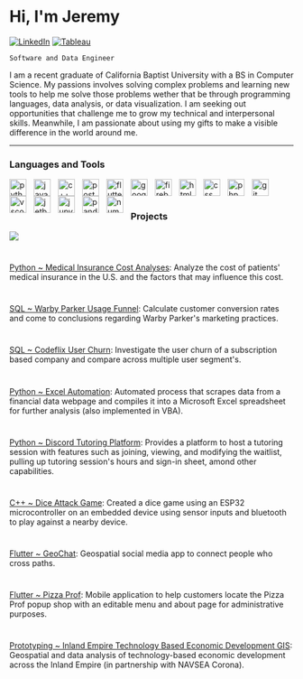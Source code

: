 # Hi, I'm Jeremy
[![LinkedIn](https://img.shields.io/badge/LinkedIn-%230077B5.svg?style=for-the-badge&logo=linkedin&logoColor=white)](https://www.linkedin.com/in/jeremy-bharwani/)
[![Tableau](https://img.shields.io/badge/Tableau-E97627?style=for-the-badge&logo=Tableau&logoColor=white)](https://public.tableau.com/app/profile/jeremy.bharwani)

`Software and Data Engineer`

I am a recent graduate of California Baptist University with a BS in Computer Science. My passions involves solving complex problems and learning new tools to help me solve those problems wether that be through programming languages, data analysis, or data visualization. I am seeking out opportunities that challenge me to grow my technical and interpersonal skills. Meanwhile, I am passionate about using my gifts to make a visible difference in the world around me.

---
### Languages and Tools

<img align="left" alt="python" width="30px" style="padding-right:10px;" src="https://cdn.jsdelivr.net/gh/devicons/devicon/icons/python/python-original.svg"/>
<img align="left" alt="java" width="30px" style="padding-right:10px;" src="https://cdn.jsdelivr.net/gh/devicons/devicon/icons/java/java-original.svg"/>
<img align="left" alt="c++" width="30px" style="padding-right:10px;" src="https://cdn.jsdelivr.net/gh/devicons/devicon/icons/cplusplus/cplusplus-original.svg"/>
<img align="left" alt="postgres" width="30px" style="padding-right:10px;" src="https://cdn.jsdelivr.net/gh/devicons/devicon/icons/postgresql/postgresql-original.svg"/>
<img align="left" alt="flutter" width="30px" style="padding-right:10px;" src="https://cdn.jsdelivr.net/gh/devicons/devicon/icons/flutter/flutter-original.svg"/>
<img align="left" alt="google cloud" width="30px" style="padding-right:10px;" src="https://cdn.jsdelivr.net/gh/devicons/devicon/icons/googlecloud/googlecloud-original.svg"/>
<img align="left" alt="firebase" width="30px" style="padding-right:10px;" src="https://cdn.jsdelivr.net/gh/devicons/devicon/icons/firebase/firebase-plain.svg"/>
<img align="left" alt="html" width="30px" style="padding-right:10px;" src="https://cdn.jsdelivr.net/gh/devicons/devicon/icons/html5/html5-original.svg"/>
<img align="left" alt="css" width="30px" style="padding-right:10px;" src="https://cdn.jsdelivr.net/gh/devicons/devicon/icons/css3/css3-original.svg"/>
<img align="left" alt="php" width="30px" style="padding-right:10px;" src="https://cdn.jsdelivr.net/gh/devicons/devicon/icons/php/php-original.svg"/>
<img align="left" alt="git" width="30px" style="padding-right:10px;" src="https://cdn.jsdelivr.net/gh/devicons/devicon/icons/git/git-original.svg"/>
<img align="left" alt="vscode" width="30px" style="padding-right:10px;" src="https://cdn.jsdelivr.net/gh/devicons/devicon/icons/vscode/vscode-original.svg"/>
<img align="left" alt="jetbrains" width="30px" style="padding-right:10px;" src="https://cdn.jsdelivr.net/gh/devicons/devicon/icons/jetbrains/jetbrains-original.svg"/>
<img align="left" alt="jupyter" width="30px" style="padding-right:10px;" src="https://cdn.jsdelivr.net/gh/devicons/devicon/icons/jupyter/jupyter-original-wordmark.svg"/>
<img align="left" alt="pandas" width="30px" style="padding-right:10px;" src="https://cdn.jsdelivr.net/gh/devicons/devicon/icons/pandas/pandas-original.svg"/>
<img align="left" alt="numpy" width="30px" style="padding-right:10px;" src="https://cdn.jsdelivr.net/gh/devicons/devicon/icons/numpy/numpy-original.svg"/>
<br />
          
#
### Projects

![](https://github-readme-stats.vercel.app/api/top-langs/?username=JBharwani2&theme=dark&hide_border=false&include_all_commits=true&count_private=true&layout=compact)
#
[Python ~ Medical Insurance Cost Analyses](https://github.com/JBharwani2/Data-Science-Portfolio/blob/main/Medical%20Insurance%20Cost%20Analysis.ipynb): Analyze the cost of patients' medical insurance in the U.S. and the factors that may influence this cost.
#
[SQL ~ Warby Parker Usage Funnel](https://count.co/report/qfhVCFU4BnG): Calculate customer conversion rates and come to conclusions regarding Warby Parker's marketing practices.
#
[SQL ~ Codeflix User Churn](https://count.co/report/IkEWxKC7xgN): Investigate the user churn of a subscription based company and compare across multiple user segment's.
#
[Python ~ Excel Automation](https://github.com/JBharwani2/MarketPricesGrab): Automated process that scrapes data from a financial data webpage and compiles it into a Microsoft Excel spreadsheet for further analysis (also implemented in VBA).
#
[Python ~ Discord Tutoring Platform](https://github.com/JBharwani2/Discord_Tutoring_App): Provides a platform to host a tutoring session with features such as joining, viewing, and modifying the waitlist, pulling up tutoring session's hours and sign-in sheet, amond other capabilities.
#
[C++ ~ Dice Attack Game](https://github.com/JBharwani2/ProjectFiles): Created a dice game using an ESP32 microcontroller on an embedded device using sensor inputs and bluetooth to play against a nearby device.
#
[Flutter ~ GeoChat](https://github.com/EGR302-GeoChat): Geospatial social media app to connect people who cross paths.
#
[Flutter ~ Pizza Prof](https://github.com/Pizza-Studs): Mobile application to help customers locate the Pizza Prof popup shop with an editable menu and about page for administrative purposes.
#
[Prototyping ~ Inland Empire Technology Based Economic Development GIS](https://github.com/JBharwani2/Inland-Empire-TBED-GIS-Project): Geospatial and data analysis of technology-based economic development across the Inland Empire (in partnership with NAVSEA Corona).
#
               


<!-- ![C++](https://img.shields.io/badge/c++-%2300599C.svg?style=for-the-badge&logo=c%2B%2B&logoColor=white) ![Dart](https://img.shields.io/badge/dart-%230175C2.svg?style=for-the-badge&logo=dart&logoColor=white) ![CSS3](https://img.shields.io/badge/css3-%231572B6.svg?style=for-the-badge&logo=css3&logoColor=white) ![Java](https://img.shields.io/badge/java-%23ED8B00.svg?style=for-the-badge&logo=java&logoColor=white) ![HTML5](https://img.shields.io/badge/html5-%23E34F26.svg?style=for-the-badge&logo=html5&logoColor=white) ![PHP](https://img.shields.io/badge/php-%23777BB4.svg?style=for-the-badge&logo=php&logoColor=white) ![Python](https://img.shields.io/badge/python-3670A0?style=for-the-badge&logo=python&logoColor=ffdd54) ![Google Cloud](https://img.shields.io/badge/Google%20Cloud-%234285F4.svg?style=for-the-badge&logo=google-cloud&logoColor=white) ![Firebase](https://img.shields.io/badge/firebase-%23039BE5.svg?style=for-the-badge&logo=firebase) ![Flutter](https://img.shields.io/badge/Flutter-%2302569B.svg?style=for-the-badge&logo=Flutter&logoColor=white) ![MySQL](https://img.shields.io/badge/mysql-%2300f.svg?style=for-the-badge&logo=mysql&logoColor=white) ![Postgres](https://img.shields.io/badge/postgres-%23316192.svg?style=for-the-badge&logo=postgresql&logoColor=white) ![NumPy](https://img.shields.io/badge/numpy-%23013243.svg?style=for-the-badge&logo=numpy&logoColor=white) ![Pandas](https://img.shields.io/badge/pandas-%23150458.svg?style=for-the-badge&logo=pandas&logoColor=white)  -->


<!--
![](https://github-readme-stats.vercel.app/api?username=JBharwani2&theme=dark&hide_border=false&include_all_commits=true&count_private=true)<br/>
![](https://github-readme-streak-stats.herokuapp.com/?user=JBharwani2&theme=dark&hide_border=false)<br/> 
[![](https://visitcount.itsvg.in/api?id=JBharwani2&icon=0&color=0)](https://visitcount.itsvg.in) 
-->


<!-- Thank you for inspiration: -->
<!-- https://gprm.itsvg.in/ -->
<!-- https://youtu.be/9A8sQZDRn5o -->          
